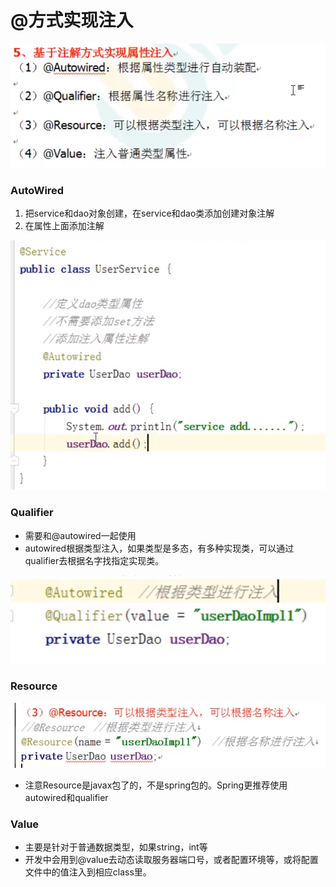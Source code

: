 # @方式实现注入

![](../.gitbook/assets/image%20%2830%29.png)

### AutoWired

1. 把service和dao对象创建，在service和dao类添加创建对象注解
2. 在属性上面添加注解

![](../.gitbook/assets/image%20%2836%29.png)

### Qualifier

* 需要和@autowired一起使用
* autowired根据类型注入，如果类型是多态，有多种实现类，可以通过qualifier去根据名字找指定实现类。

![](../.gitbook/assets/image%20%2835%29.png)

### Resource

![](../.gitbook/assets/image%20%2826%29.png)

* 注意Resource是javax包了的，不是spring包的。Spring更推荐使用autowired和qualifier

### Value

* 主要是针对于普通数据类型，如果string，int等
* 开发中会用到@value去动态读取服务器端口号，或者配置环境等，或将配置文件中的值注入到相应class里。

